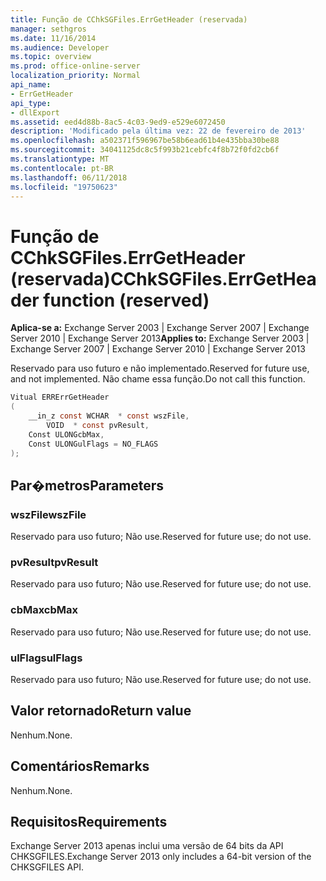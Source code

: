 ```yaml
---
title: Função de CChkSGFiles.ErrGetHeader (reservada)
manager: sethgros
ms.date: 11/16/2014
ms.audience: Developer
ms.topic: overview
ms.prod: office-online-server
localization_priority: Normal
api_name:
- ErrGetHeader
api_type:
- dllExport
ms.assetid: eed4d88b-8ac5-4c03-9ed9-e529e6072450
description: 'Modificado pela última vez: 22 de fevereiro de 2013'
ms.openlocfilehash: a502371f596967be58b6ead61b4e435bba30be88
ms.sourcegitcommit: 34041125dc8c5f993b21cebfc4f8b72f0fd2cb6f
ms.translationtype: MT
ms.contentlocale: pt-BR
ms.lasthandoff: 06/11/2018
ms.locfileid: "19750623"
---
```

# <a name="cchksgfileserrgetheader-function-reserved"></a><span data-ttu-id="74085-103">Função de CChkSGFiles.ErrGetHeader (reservada)</span><span class="sxs-lookup"><span data-stu-id="74085-103">CChkSGFiles.ErrGetHeader function (reserved)</span></span>

<span data-ttu-id="74085-104">**Aplica-se a:** Exchange Server 2003 | Exchange Server 2007 | Exchange Server 2010 | Exchange Server 2013</span><span class="sxs-lookup"><span data-stu-id="74085-104">**Applies to:** Exchange Server 2003 | Exchange Server 2007 | Exchange Server 2010 | Exchange Server 2013</span></span>
  
<span data-ttu-id="74085-105">Reservado para uso futuro e não implementado.</span><span class="sxs-lookup"><span data-stu-id="74085-105">Reserved for future use, and not implemented.</span></span> <span data-ttu-id="74085-106">Não chame essa função.</span><span class="sxs-lookup"><span data-stu-id="74085-106">Do not call this function.</span></span> 
  
```cs
Vitual ERRErrGetHeader  
(
    __in_z const WCHAR  * const wszFile,
        VOID  * const pvResult,
    Const ULONGcbMax,
    Const ULONGulFlags = NO_FLAGS
);

```

## <a name="parameters"></a><span data-ttu-id="74085-107">Par�metros</span><span class="sxs-lookup"><span data-stu-id="74085-107">Parameters</span></span>

### <a name="wszfile"></a><span data-ttu-id="74085-108">wszFile</span><span class="sxs-lookup"><span data-stu-id="74085-108">wszFile</span></span>
  
<span data-ttu-id="74085-109">Reservado para uso futuro; Não use.</span><span class="sxs-lookup"><span data-stu-id="74085-109">Reserved for future use; do not use.</span></span>
    
### <a name="pvresult"></a><span data-ttu-id="74085-110">pvResult</span><span class="sxs-lookup"><span data-stu-id="74085-110">pvResult</span></span>
  
<span data-ttu-id="74085-111">Reservado para uso futuro; Não use.</span><span class="sxs-lookup"><span data-stu-id="74085-111">Reserved for future use; do not use.</span></span>
    
### <a name="cbmax"></a><span data-ttu-id="74085-112">cbMax</span><span class="sxs-lookup"><span data-stu-id="74085-112">cbMax</span></span>
  
<span data-ttu-id="74085-113">Reservado para uso futuro; Não use.</span><span class="sxs-lookup"><span data-stu-id="74085-113">Reserved for future use; do not use.</span></span>
    
### <a name="ulflags"></a><span data-ttu-id="74085-114">ulFlags</span><span class="sxs-lookup"><span data-stu-id="74085-114">ulFlags</span></span>
  
<span data-ttu-id="74085-115">Reservado para uso futuro; Não use.</span><span class="sxs-lookup"><span data-stu-id="74085-115">Reserved for future use; do not use.</span></span>
    
## <a name="return-value"></a><span data-ttu-id="74085-116">Valor retornado</span><span class="sxs-lookup"><span data-stu-id="74085-116">Return value</span></span>

<span data-ttu-id="74085-117">Nenhum.</span><span class="sxs-lookup"><span data-stu-id="74085-117">None.</span></span>
  
## <a name="remarks"></a><span data-ttu-id="74085-118">Comentários</span><span class="sxs-lookup"><span data-stu-id="74085-118">Remarks</span></span>

<span data-ttu-id="74085-119">Nenhum.</span><span class="sxs-lookup"><span data-stu-id="74085-119">None.</span></span>
  
## <a name="requirements"></a><span data-ttu-id="74085-120">Requisitos</span><span class="sxs-lookup"><span data-stu-id="74085-120">Requirements</span></span>

<span data-ttu-id="74085-121">Exchange Server 2013 apenas inclui uma versão de 64 bits da API CHKSGFILES.</span><span class="sxs-lookup"><span data-stu-id="74085-121">Exchange Server 2013 only includes a 64-bit version of the CHKSGFILES API.</span></span>
  

